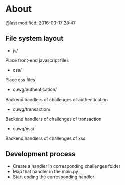 # About

@last modified: 2016-03-17 23:47

## File system layout

* js/

Place front-end javascript files

* css/

Place css files

* cuwg/authentication/

Backend handlers of challenges of authentication

* cuwg/transaction/

Backend handlers of challenges of transaction

* cuwg/xss/

Backend handlers of challenges of xss

## Development process

* Create a handler in corresponding challenges folder
* Map that handler in the main.py
* Start coding the corresponding handler
